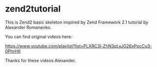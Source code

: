 zend2tutorial
=============

This is Zend2 basic skeleton inspired by Zend Framework 2.1 tutorial by Alexander Romanenko.

You can find original videos here:

https://www.youtube.com/playlist?list=PLXRC3l-ZhN3qLyJG26xPpcCu3-0PhrHtI

Thanks for these videos Alexander.
